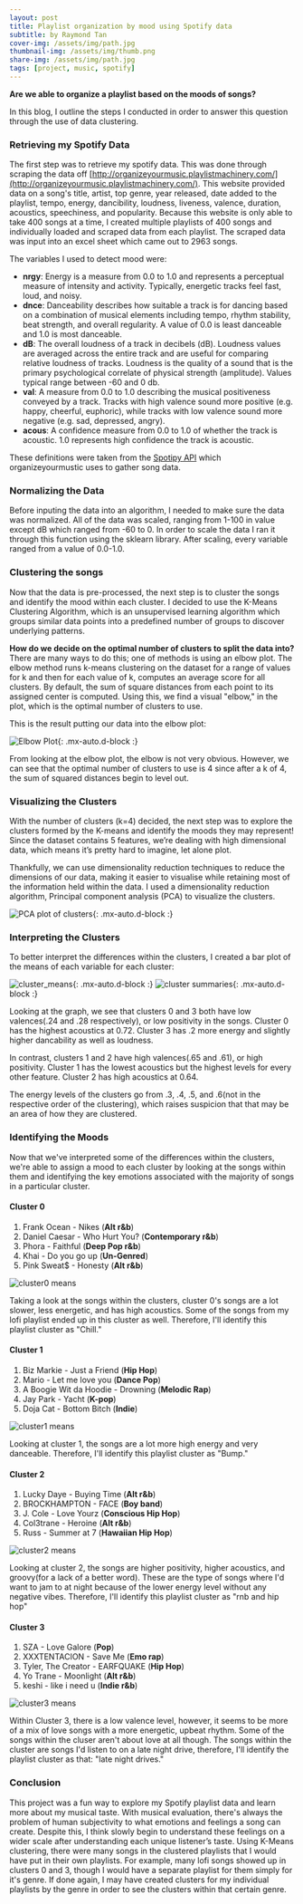 ```yaml
---
layout: post
title: Playlist organization by mood using Spotify data
subtitle: by Raymond Tan
cover-img: /assets/img/path.jpg
thumbnail-img: /assets/img/thumb.png
share-img: /assets/img/path.jpg
tags: [project, music, spotify]
---
```


**Are we able to organize a playlist based on the moods of songs?**

In this blog, I outline the steps I conducted in order to answer this question through the use of data clustering.

### Retrieving my Spotify Data
The first step was to retrieve my spotify data. This was done through scraping the data off [http://organizeyourmusic.playlistmachinery.com/](http://organizeyourmusic.playlistmachinery.com/). This website provided data on a song's title, artist, top genre, year released, date added to the playlist, tempo,	energy,	dancibility, loudness, liveness, valence,	duration,	acoustics, speechiness,	and popularity. Because this website is only able to take 400 songs at a time, I created multiple playlists of 400 songs and individually loaded and scraped data from each playlist. The scraped data was input into an excel sheet which came out to 2963 songs.

The variables I used to detect mood were:

*   **nrgy**: Energy is a measure from 0.0 to 1.0 and represents a perceptual measure of intensity and activity. Typically, energetic tracks feel fast, loud, and noisy.
*   **dnce**: Danceability describes how suitable a track is for dancing based on a combination of musical elements including tempo, rhythm stability, beat strength, and overall regularity. A value of 0.0 is least danceable and 1.0 is most danceable.
*   **dB**: The overall loudness of a track in decibels (dB). Loudness values are averaged across the entire track and are useful for comparing relative loudness of tracks. Loudness is the quality of a sound that is the primary psychological correlate of physical strength (amplitude). Values typical range between -60 and 0 db.
*   **val**: A measure from 0.0 to 1.0 describing the musical positiveness conveyed by a track. Tracks with high valence sound more positive (e.g. happy, cheerful, euphoric), while tracks with low valence sound more negative (e.g. sad, depressed, angry).
*   **acous**:  A confidence measure from 0.0 to 1.0 of whether the track is acoustic. 1.0 represents high confidence the track is acoustic.

These definitions were taken from the [Spotipy API](https://developer.spotify.com/documentation/web-api/reference/tracks/get-audio-features/) which organizeyourmustic uses to gather song data.

### Normalizing the Data
Before inputing the data into an algorithm, I needed to make sure the data was normalized. All of the data was scaled, ranging from 1-100 in value except dB which ranged from -60 to 0. In order to scale the data I ran it through this function using the sklearn library. After scaling, every variable ranged from a value of 0.0-1.0.

### Clustering the songs
Now that the data is pre-processed, the next step is to cluster the songs and identify the mood within each cluster. I decided to use the K-Means Clustering Algorithm, which is an unsupervised learning algorithm which groups similar data points into a predefined number of groups to discover underlying patterns.

**How do we decide on the optimal number of clusters to split the data into?**
There are many ways to do this; one of methods is using an elbow plot. The elbow method runs k-means clustering on the dataset for a range of values for k and then for each value of k, computes an average score for all clusters. By default, the sum of square distances from each point to its assigned center is computed. Using this, we find a visual "elbow," in the plot, which is the optimal number of clusters to use.

This is the result putting our data into the elbow plot:

![Elbow Plot](/assets/img/elbowplot.JPG){: .mx-auto.d-block :}

From looking at the elbow plot, the elbow is not very obvious. However, we can see that the optimal number of clusters to use is 4 since after a k of 4, the sum of squared distances begin to level out.

### Visualizing the Clusters
With the number of clusters (k=4) decided, the next step was to explore the clusters formed by the K-means and identify the moods they may represent!
Since the dataset contains 5 features, we’re dealing with high dimensional data, which means it’s pretty hard to imagine, let alone plot.

Thankfully, we can use dimensionality reduction techniques to reduce the dimensions of our data, making it easier to visualise while retaining most of the information held within the data. I used a dimensionality reduction algorithm, Principal component analysis (PCA) to visualize the clusters.

![PCA plot of clusters](/assets/img/clusters.JPG){: .mx-auto.d-block :}

### Interpreting the Clusters
To better interpret the differences within the clusters, I created a bar plot of the means of each variable for each cluster:

![cluster_means](/assets/img/cluster_means2.png){: .mx-auto.d-block :}
![cluster summaries](/assets/img/cluster_summaries.JPG){: .mx-auto.d-block :}

Looking at the graph, we see that clusters 0 and 3 both have low valences(.24 and .28 respectively), or low positivity in the songs. Cluster 0 has the highest acoustics at 0.72. Cluster 3 has .2 more energy and slightly higher dancability as well as loudness.

In contrast, clusters 1 and 2 have high valences(.65 and .61), or high positivity. Cluster 1 has the lowest acoustics but the highest levels for every other feature. Cluster 2 has high acoustics at 0.64.

The energy levels of the clusters go from .3, .4, .5, and .6(not in the respective order of the clustering), which raises suspicion that that may be an area of how they are clustered.

### Identifying the Moods
Now that we've interpreted some of the differences within the clusters, we're able to assign a mood to each cluster by looking at the songs within them and identifying the key emotions associated with the majority of songs in a particular cluster.

#### Cluster 0
1. Frank Ocean - Nikes (**Alt r&b**)
2. Daniel Caesar - Who Hurt You? (**Contemporary r&b**)
3. Phora - Faithful (**Deep Pop r&b**)
4. Khai - Do you go up (**Un-Genred**)
5. Pink Sweat$ - Honesty (**Alt r&b**)

![cluster0 means](/assets/img/cluster0_means.JPG)

Taking a look at the songs within the clusters, cluster 0's songs are a lot slower, less energetic, and has high acoustics. Some of the songs from my lofi playlist ended up in this cluster as well. Therefore, I'll identify this playlist cluster as "Chill."

#### Cluster 1
1. Biz Markie - Just a Friend (**Hip Hop**)
2. Mario - Let me love you (**Dance Pop**)
3. A Boogie Wit da Hoodie - Drowning (**Melodic Rap**)
4. Jay Park - Yacht (**K-pop**)
5. Doja Cat - Bottom Bitch (**Indie**)

![cluster1 means](/assets/img/cluster1_means.JPG)

Looking at cluster 1, the songs are a lot more high energy and very danceable. Therefore, I'll identify this playlist cluster as "Bump."

#### Cluster 2
1. Lucky Daye - Buying Time (**Alt r&b**)
2. BROCKHAMPTON - FACE (**Boy band**)
3. J. Cole - Love Yourz (**Conscious Hip Hop**)
4. Col3trane - Heroine (**Alt r&b**)
5. Russ - Summer at 7 (**Hawaiian Hip Hop**)

![cluster2 means](/assets/img/cluster2_means.JPG)

Looking at cluster 2, the songs are higher positivity, higher acoustics, and groovy(for a lack of a better word). These are the type of songs where I'd want to jam to at night because of the lower energy level without any negative vibes. Therefore, I'll identify this playlist cluster as "rnb and hip hop"

#### Cluster 3
1. SZA - Love Galore (**Pop**)
2. XXXTENTACION - Save Me (**Emo rap**)
3. Tyler, The Creator - EARFQUAKE (**Hip Hop**)
4. Yo Trane - Moonlight (**Alt r&b**)
5. keshi - like i need u (**Indie r&b**)

![cluster3 means](/assets/img/cluster3_means.JPG)

Within Cluster 3, there is a low valence level, however, it seems to be more of a mix of love songs with a more energetic, upbeat rhythm. Some of the songs within the cluser aren't about love at all though. The songs within the cluster are songs I'd listen to on a late night drive, therefore, I'll identify the playlist cluster as that: "late night drives."

### Conclusion
This project was a fun way to explore my Spotify playlist data and learn more about my musical taste. With musical evaluation, there's always the problem of human subjectivity to what emotions and feelings a song can create. Despite this, I think slowly begin to understand these feelings on a wider scale after understanding each unique listener’s taste. Using K-Means clustering, there were many songs in the clustered playlists that I would have put in their own playlists. For example, many lofi songs showed up in clusters 0 and 3, though I would have a separate playlist for them simply for it's genre. If done again, I may have created clusters for my individual playlists by the genre in order to see the clusters within that certain genre.
